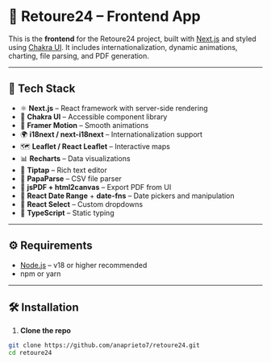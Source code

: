 # 🚀 Retoure24 – Frontend App

This is the **frontend** for the Retoure24 project, built with [Next.js](https://nextjs.org/) and styled using [Chakra UI](https://chakra-ui.com/). It includes internationalization, dynamic animations, charting, file parsing, and PDF generation.

---

## 🧰 Tech Stack

- ⚛️ **Next.js** – React framework with server-side rendering
- 💅 **Chakra UI** – Accessible component library
- 🎨 **Framer Motion** – Smooth animations
- 🌍 **i18next / next-i18next** – Internationalization support
- 🗺️ **Leaflet / React Leaflet** – Interactive maps
- 📊 **Recharts** – Data visualizations
- 📝 **Tiptap** – Rich text editor
- 📂 **PapaParse** – CSV file parser
- 📄 **jsPDF + html2canvas** – Export PDF from UI
- 🧾 **React Date Range** + **date-fns** – Date pickers and manipulation
- 🧩 **React Select** – Custom dropdowns
- 🔧 **TypeScript** – Static typing

---

## ⚙️ Requirements

- [Node.js](https://nodejs.org/) – v18 or higher recommended
- npm or yarn

---

## 🛠️ Installation

1. **Clone the repo**

```bash
git clone https://github.com/anaprieto7/retoure24.git
cd retoure24
